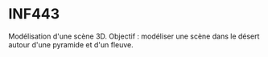 # INF443

Modélisation d'une scène 3D.
Objectif : modéliser une scène dans le désert autour d'une pyramide et d'un fleuve.
